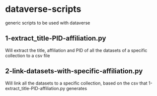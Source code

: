 # dataverse-scripts
generic scripts to be used with dataverse
## 1-extract_title-PID-affiliation.py
Will extract the title, affiliation and PID of all the datasets of a specific collection to a csv file
## 2-link-datasets-with-specific-affiliation.py
Will link all the datasets to a specific collection, based on the csv that 1-extract_title-PID-affiliation.py generates
